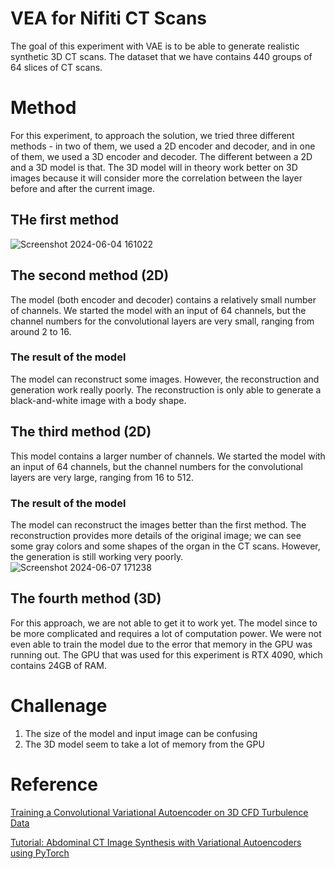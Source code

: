 # VEA for Nifiti CT Scans 
The goal of this experiment with VAE is to be able to generate realistic synthetic 3D CT scans. The dataset that we have contains 440 groups of 64 slices of CT scans. 

# Method 
For this experiment, to approach the solution, we tried three different methods - in two of them, we used a 2D encoder and decoder, and in one of them, we used a 3D encoder and decoder. The different between a 2D and a 3D model is that. The 3D model will in theory work better on 3D images because it will consider more the correlation between the layer before and after the current image. 


## THe first method
![Screenshot 2024-06-04 161022](https://github.com/tan200224/Research_Blog/assets/68765056/3c560b4a-9da1-42e5-b59d-113587b47d58)

## The second method (2D)
The model (both encoder and decoder) contains a relatively small number of channels. We started the model with an input of 64 channels, but the channel numbers for the convolutional layers are very small, ranging from around 2 to 16. 
### The result of the model
The model can reconstruct some images. However, the reconstruction and generation work really poorly. The reconstruction is only able to generate a black-and-white image with a body shape. 

## The third method (2D)
This model contains a larger number of channels. We started the model with an input of 64 channels, but the channel numbers for the convolutional layers are very large, ranging from 16 to 512.
### The result of the model
The model can reconstruct the images better than the first method. The reconstruction provides more details of the original image; we can see some gray colors and some shapes of the organ in the CT scans. However, the generation is still working very poorly.
![Screenshot 2024-06-07 171238](https://github.com/tan200224/Research_Blog/assets/68765056/6581fa00-d7a2-4c9f-92ac-4f8fd9c56bca)

## The fourth method (3D)
For this approach, we are not able to get it to work yet. The model since to be more complicated and requires a lot of computation power. We were not even able to train the model due to the error that memory in the GPU was running out. The GPU that was used for this experiment is RTX 4090, which contains 24GB of RAM. 

# Challenage
1. The size of the model and input image can be confusing
2. The 3D model seem to take a lot of memory from the GPU

# Reference
[Training a Convolutional Variational Autoencoder on 3D CFD Turbulence Data](https://medium.com/@agrija9/training-a-convolutional-variational-autoencoder-on-3d-cfd-turbulence-data-7df8e207a58f)

[Tutorial: Abdominal CT Image Synthesis with Variational Autoencoders using PyTorch](https://medium.com/miccai-educational-initiative/tutorial-abdominal-ct-image-synthesis-with-variational-autoencoders-using-pytorch-933c29bb1c90)
